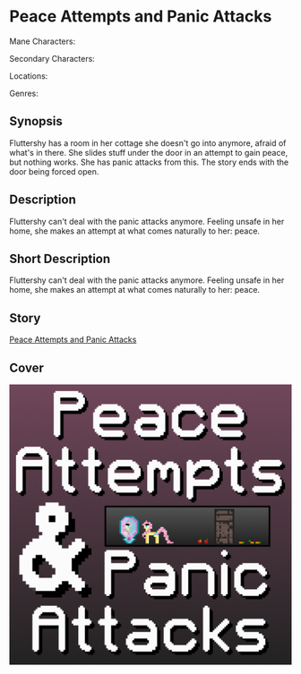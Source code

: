 # Peace Attempts and Panic Attacks

Mane Characters: 

Secondary Characters: 

Locations: 

Genres:

## Synopsis
Fluttershy has a room in her cottage she doesn't go into anymore, afraid of what's in there. She slides stuff under the door in an attempt to gain peace, but nothing works. She has panic attacks from this. The story ends with the door being forced open.

## Description
Fluttershy can't deal with the panic attacks anymore. Feeling unsafe in her home, she makes an attempt at what comes naturally to her: peace.

## Short Description
Fluttershy can't deal with the panic attacks anymore. Feeling unsafe in her home, she makes an attempt at what comes naturally to her: peace.

## Story
[Peace Attempts and Panic Attacks](./peace-attempts-and-panic-attacks.md)

## Cover
![cover](./cover/cover-upscaled.png)